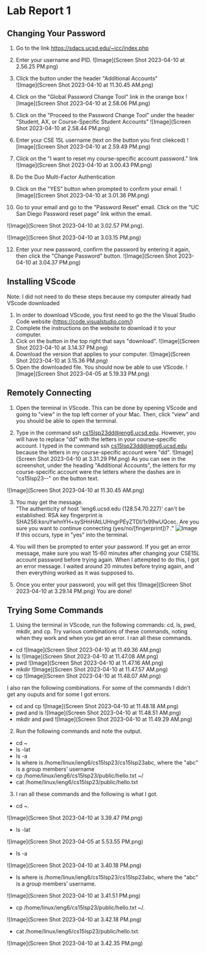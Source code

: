 # Lab Report 1

## Changing Your Password
1. Go to the link https://sdacs.ucsd.edu/~icc/index.php
2. Enter your username and PID. ![Image](Screen Shot 2023-04-10 at 2.56.25 PM.png)
3. Click the button under the header "Additional Accounts"  
![Image](Screen Shot 2023-04-10 at 11.30.45 AM.png)

4. Click on the "Global Password Change Tool" link in the orange box ![Image](Screen Shot 2023-04-10 at 2.58.06 PM.png)
6. Click on the "Proceed to the Password Change Tool" under the header "Student, AX, or Course-Specific Student Accounts" ![Image](Screen Shot 2023-04-10 at 2.58.44 PM.png)
7. Enter your CSE 15L username (text on the button you first cliekced) ![Image](Screen Shot 2023-04-10 at 2.59.49 PM.png)
8. Click on the "I want to reset my course-specific account password." link ![Image](Screen Shot 2023-04-10 at 3.00.43 PM.png)
9. Do the Duo Multi-Factor Authentication
10. Click on the "YES" button when prompted to confirm your email. ![Image](Screen Shot 2023-04-10 at 3.01.36 PM.png)
11. Go to your email and go to the "Password Reset" email. Click on the "UC San Diego Password reset page" link within the email.  

![Image](Screen Shot 2023-04-10 at 3.02.57 PM.png).  

![Image](Screen Shot 2023-04-10 at 3.03.15 PM.png)

12. Enter your new password, confirm the password by entering it again, then click the "Change Password" button. ![Image](Screen Shot 2023-04-10 at 3.04.37 PM.png)


## Installing VScode

Note: I did not need to do these steps because my computer already had VScode downloaded

1. In order to download VScode, you first need to go the the Visual Studio Code website (https://code.visualstudio.com/) 
2. Complete the instructions on the website to download it to your computer. 
3. Cick on the button in the top right that says "download". ![Image](Screen Shot 2023-04-10 at 3.14.37 PM.png)
4. Download the version that applies to your computer. ![Image](Screen Shot 2023-04-10 at 3.15.36 PM.png)
5. Open the downloaded file. You should now be able to use VScode. ![Image](Screen Shot 2023-04-05 at 5.19.33 PM.png)

## Remotely Connecting

1. Open the terminal in VScode. This can be done by opening VScode and going to "view" in the top left corner of your Mac. Then, click "view" and you should be able to open the terminal.

2. Type in the command ssh cs15lsp23dd@ieng6.ucsd.edu. However, you will have to replace "dd" with the letters in your course-specific account. I typed in the command ssh cs15lsp23dd@ieng6.ucsd.edu because the letters in my course-specific account were "dd". ![Image](Screen Shot 2023-04-10 at 3.31.29 PM.png) As you can see in the screenshot, under the heading "Additional Accounts", the letters for my course-specific account were the letters where the dashes are in "cs15lsp23--" on the button text.  

![Image](Screen Shot 2023-04-10 at 11.30.45 AM.png)

3. You may get the message.  
"The authenticity of host 'ieng6.ucsd.edu (128.54.70.227)' can't be established.
RSA key fingerprint is SHA256:ksruYwhnYH+sySHnHAtLUHngrPEyZTDl/1x99wUQcec.
Are you sure you want to continue connecting (yes/no/[fingerprint])? ." 
![Image](imageName.png) If this occurs, type in "yes" into the terminal.

4. You will then be prompted to enter your password. If you get an error message, make sure you wait 15-60 minutes after changing your CSE15L account password before trying again. When I attempted to do this, I got an error message. I waited around 20 minutes before trying again, and then everything worked as it was supposed to.

5. Once you enter your password, you will get this ![Image](Screen Shot 2023-04-10 at 3.29.14 PM.png) You are done!


## Trying Some Commands

1. Using the terminal in VScode, run the following commands: cd, ls, pwd, mkdir, and cp. Try various combinations of these commands, noting when they work and when you get an error. I ran all these commands.
* cd 
![Image](Screen Shot 2023-04-10 at 11.49.36 AM.png)
* ls
![Image](Screen Shot 2023-04-10 at 11.47.08 AM.png)
* pwd
![Image](Screen Shot 2023-04-10 at 11.47.16 AM.png)
* mkdir
![Image](Screen Shot 2023-04-10 at 11.47.57 AM.png)
* cp
![Image](Screen Shot 2023-04-10 at 11.48.07 AM.png)

I also ran the following combinations. For some of the commands I didn't get any ouputs and for some I got errors.
* cd and cp
![Image](Screen Shot 2023-04-10 at 11.48.18 AM.png)
* pwd and ls
![Image](Screen Shot 2023-04-10 at 11.48.51 AM.png)
* mkdir and pwd
![Image](Screen Shot 2023-04-10 at 11.49.29 AM.png)


2. Run the following commands and note the output. 
* cd ~
* ls -lat
* ls -a
* ls <directory> where <directory> is /home/linux/ieng6/cs15lsp23/cs15lsp23abc, where the "abc" is a group members’ username
* cp /home/linux/ieng6/cs15lsp23/public/hello.txt ~/
* cat /home/linux/ieng6/cs15lsp23/public/hello.txt

3. I ran all these commands and the following is what I got.
* cd ~. 

![Image](Screen Shot 2023-04-10 at 3.39.47 PM.png)
* ls -lat

![Image](Screen Shot 2023-04-05 at 5.53.55 PM.png)
* ls -a 

![Image](Screen Shot 2023-04-10 at 3.40.18 PM.png)
* ls <directory> where <directory> is /home/linux/ieng6/cs15lsp23/cs15lsp23abc, where the "abc" is a group members’ username. 

![Image](Screen Shot 2023-04-10 at 3.41.51 PM.png)
* cp /home/linux/ieng6/cs15lsp23/public/hello.txt ~/. 

![Image](Screen Shot 2023-04-10 at 3.42.18 PM.png)
* cat /home/linux/ieng6/cs15lsp23/public/hello.txt. 

![Image](Screen Shot 2023-04-10 at 3.42.35 PM.png)


